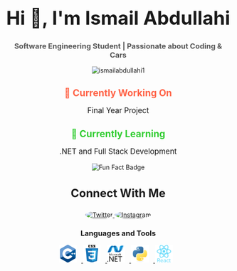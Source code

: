<!-- Centered and Stylish Banner Image -->


<!-- Main Introduction -->
<h1 align="center" style="font-size: 3em; font-weight: bold;">Hi 👋, I'm Ismail Abdullahi</h1>
<h3 align="center" style="color: #555;">Software Engineering Student | Passionate about Coding & Cars</h3>

<!-- Animated 3D Coding Image -->


<!-- Fun Profile Stats -->
<p align="center">
  <img src="https://komarev.com/ghpvc/?username=ismailabdullahi1&label=PROFILE+VIEWS&color=ff69b4&style=plastic" alt="ismailabdullahi1" />
</p>

<!-- About Me Section with 3D Button Styles -->
<h2 align="center" style="color: #ff6347; font-weight: bold;">🔭 Currently Working On</h2>
<p align="center" style="font-size: 1.2em;">
  Final Year Project
</p>

<h2 align="center" style="color: #32cd32; font-weight: bold;">🌱 Currently Learning</h2>
<p align="center" style="font-size: 1.2em;">
  .NET and Full Stack Development
</p>



<!-- Fun Fact Section with 3D Badge -->
<p align="center">
  <img src="https://img.shields.io/badge/Fun%20Fact-BMW%20M5%20Lover-blueviolet?style=for-the-badge&logo=car" alt="Fun Fact Badge" />
</p>

<!-- Social Links with 3D Hover Effect -->
<h3 align="center" style="font-size: 1.8em;">Connect With Me</h3>
<p align="center">
  <a href="https://twitter.com/ismailawmohamed" target="_blank">
    <img src="https://raw.githubusercontent.com/rahuldkjain/github-profile-readme-generator/master/src/images/icons/Social/twitter.svg" alt="Twitter" width="40" height="40" style="border-radius: 50%; transition: transform 0.3s;" onmouseover="this.style.transform='scale(1.1)'" onmouseout="this.style.transform='scale(1)'"/>
  </a>
  <a href="https://instagram.com/ismailawmohamed1" target="_blank">
    <img src="https://raw.githubusercontent.com/rahuldkjain/github-profile-readme-generator/master/src/images/icons/Social/instagram.svg" alt="Instagram" width="40" height="40" style="border-radius: 50%; transition: transform 0.3s;" onmouseover="this.style.transform='scale(1.1)'" onmouseout="this.style.transform='scale(1)'"/>
  </a>
</p>

<!-- Languages and Tools with Cool Icons -->
<h3 align="center">Languages and Tools</h3>
<p align="center">
  <a href="https://www.w3schools.com/cpp/" target="_blank">
    <img src="https://raw.githubusercontent.com/devicons/devicon/master/icons/cplusplus/cplusplus-original.svg" alt="C++" width="40" height="40" style="margin-right: 10px;" />
  </a>
  <a href="https://www.w3schools.com/css/" target="_blank">
    <img src="https://raw.githubusercontent.com/devicons/devicon/master/icons/css3/css3-original-wordmark.svg" alt="CSS3" width="40" height="40" style="margin-right: 10px;" />
  </a>
  <a href="https://dotnet.microsoft.com/" target="_blank">
    <img src="https://raw.githubusercontent.com/devicons/devicon/master/icons/dot-net/dot-net-original-wordmark.svg" alt=".NET" width="40" height="40" style="margin-right: 10px;" />
  </a>
  <a href="https://www.python.org/" target="_blank">
    <img src="https://raw.githubusercontent.com/devicons/devicon/master/icons/python/python-original.svg" alt="Python" width="40" height="40" style="margin-right: 10px;" />
  </a>
  <a href="https://reactjs.org/" target="_blank">
    <img src="https://raw.githubusercontent.com/devicons/devicon/master/icons/react/react-original-wordmark.svg" alt="React" width="40" height="40" style="margin-right: 10px;" />
  </a>
</p>


